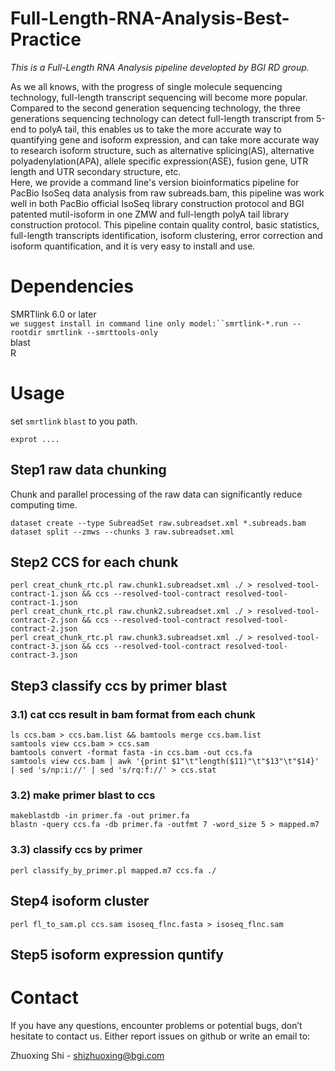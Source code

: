 # Full-Length-RNA-Analysis-Best-Practice
*This is a Full-Length RNA Analysis pipeline developted by BGI RD group.*

As we all knows, with the progress of single molecule sequencing technology, full-length transcript sequencing will become more popular. Compared to the second generation sequencing technology, the three generations sequencing technology can detect full-length transcript from 5-end to polyA tail, this enables us to take the more accurate way to quantifying gene and isoform expression, and can take more accurate way to research isoform structure, such as alternative splicing(AS), alternative polyadenylation(APA), allele specific expression(ASE), fusion gene, UTR length and UTR secondary structure, etc.   
Here, we provide a command line's version bioinformatics pipeline for PacBio IsoSeq data analysis from raw subreads.bam, this pipeline was work well in both PacBio official IsoSeq library construction protocol and BGI patented mutil-isoform in one ZMW and full-length polyA tail library construction protocol. This pipeline contain quality control, basic statistics, full-length transcripts identification, isoform clustering, error correction and isoform quantification, and it is very easy to install and use.   

# Dependencies   
SMRTlink 6.0 or later   
`we suggest install in command line only model:``smrtlink-*.run --rootdir smrtlink --smrttools-only`   
blast   
R

# Usage
set `smrtlink` `blast` to you path.
```
exprot ....
```

## Step1 raw data chunking
Chunk and parallel processing of the raw data can significantly reduce computing time.
```
dataset create --type SubreadSet raw.subreadset.xml *.subreads.bam
dataset split --zmws --chunks 3 raw.subreadset.xml
```
## Step2 CCS for each chunk
```
perl creat_chunk_rtc.pl raw.chunk1.subreadset.xml ./ > resolved-tool-contract-1.json && ccs --resolved-tool-contract resolved-tool-contract-1.json   
perl creat_chunk_rtc.pl raw.chunk2.subreadset.xml ./ > resolved-tool-contract-2.json && ccs --resolved-tool-contract resolved-tool-contract-2.json  
perl creat_chunk_rtc.pl raw.chunk3.subreadset.xml ./ > resolved-tool-contract-3.json && ccs --resolved-tool-contract resolved-tool-contract-3.json  
```
## Step3 classify ccs by primer blast
### 3.1) cat ccs result in bam format from each chunk
```
ls ccs.bam > ccs.bam.list && bamtools merge ccs.bam.list
samtools view ccs.bam > ccs.sam
bamtools convert -format fasta -in ccs.bam -out ccs.fa 
samtools view ccs.bam | awk '{print $1"\t"length($11)"\t"$13"\t"$14}' | sed 's/np:i://' | sed 's/rq:f://' > ccs.stat 
```
### 3.2) make primer blast to ccs
```
makeblastdb -in primer.fa -out primer.fa
blastn -query ccs.fa -db primer.fa -outfmt 7 -word_size 5 > mapped.m7 
```
### 3.3) classify ccs by primer
```
perl classify_by_primer.pl mapped.m7 ccs.fa ./ 
```
## Step4 isoform cluster
```
perl fl_to_sam.pl ccs.sam isoseq_flnc.fasta > isoseq_flnc.sam 
```
## Step5 isoform expression quntify


# Contact
If you have any questions, encounter problems or potential bugs, don’t hesitate to contact us. Either report issues on github or write an email to:

Zhuoxing Shi - shizhuoxing@bgi.com
